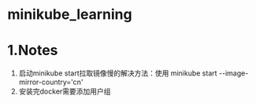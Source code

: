 # minikube_learning

# 1.Notes
1. 启动minikube start拉取镜像慢的解决方法：使用 minikube start --image-mirror-country='cn'
2. 安装完docker需要添加用户组
